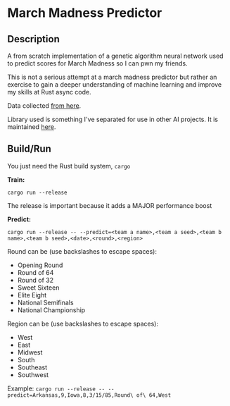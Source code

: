 # March Madness Predictor

## Description

A from scratch implementation of a genetic algorithm neural network used to predict scores for March Madness so I can pwn my friends.

This is not a serious attempt at a march madness predictor but rather an exercise to gain a deeper understanding of machine learning and improve my skills at Rust async code.

Data collected [from here](https://data.world/sports/ncaa-mens-march-madness).

Library used is something I've separated for use in other AI projects. It is maintained [here](https://github.com/blueOkiris/scratch_genetic).

## Build/Run

You just need the Rust build system, `cargo`

__Train:__

`cargo run --release`

The release is important because it adds a MAJOR performance boost

__Predict:__

`cargo run --release -- --predict=<team a name>,<team a seed>,<team b name>,<team b seed>,<date>,<round>,<region>`

Round can be (use backslashes to escape spaces):
- Opening Round
- Round of 64
- Round of 32
- Sweet Sixteen
- Elite Eight
- National Semifinals
- National Championship

Region can be (use backslashes to escape spaces):
- West
- East
- Midwest
- South
- Southeast
- Southwest

Example:
`cargo run --release -- --predict=Arkansas,9,Iowa,8,3/15/85,Round\ of\ 64,West`
